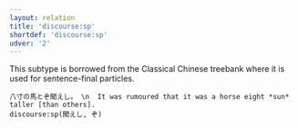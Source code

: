 ```yaml
---
layout: relation
title: 'discourse:sp'
shortdef: 'discourse:sp'
udver: '2'
---
```


This subtype is borrowed from the Classical Chinese treebank where it is used for sentence-final particles.

~~~ sdparse
八寸の馬とぞ聞えし。 \n  It was rumoured that it was a horse eight *sun* taller [than others]. 
discourse:sp(聞えし, ぞ)
~~~
<!-- Interlanguage links updated Út 9. května 2023, 20:04:13 CEST -->
